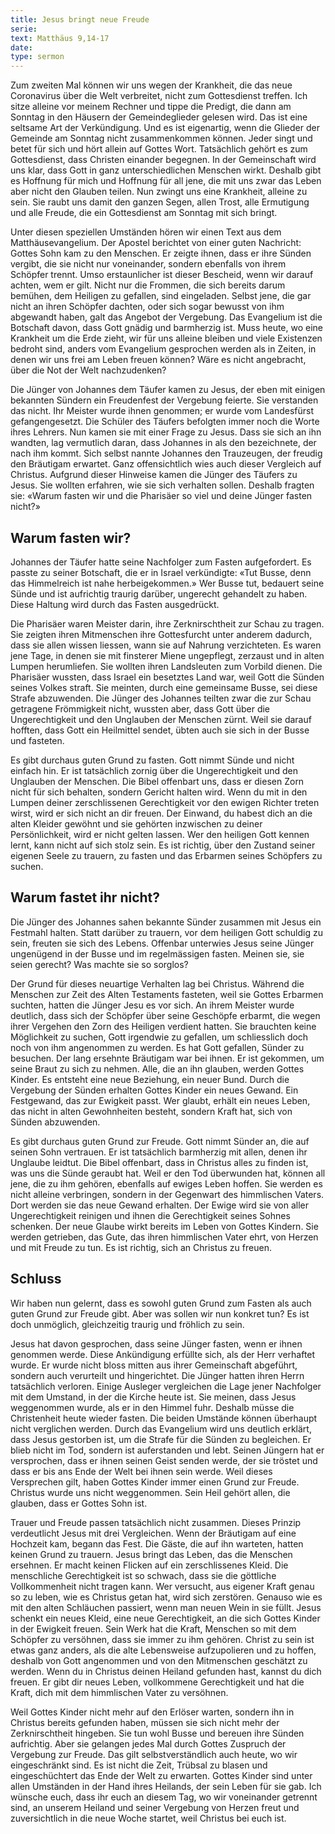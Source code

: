```yaml
---
title: Jesus bringt neue Freude
serie: 
text: Matthäus 9,14-17
date: 
type: sermon
---
```


Zum zweiten Mal können wir uns wegen der Krankheit, die das neue Coronavirus über die Welt verbreitet, nicht zum Gottesdienst treffen. Ich sitze alleine vor meinem Rechner und tippe die Predigt, die dann am Sonntag in den Häusern der Gemeindeglieder gelesen wird. Das ist eine seltsame Art der Verkündigung. Und es ist eigenartig, wenn die Glieder der Gemeinde am Sonntag nicht zusammenkommen können. Jeder singt und betet für sich und hört allein auf Gottes Wort. Tatsächlich gehört es zum Gottesdienst, dass Christen einander begegnen. In der Gemeinschaft wird uns klar, dass Gott in ganz unterschiedlichen Menschen wirkt. Deshalb gibt es Hoffnung für mich und Hoffnung für all jene, die mit uns zwar das Leben aber nicht den Glauben teilen. Nun zwingt uns eine Krankheit, alleine zu sein. Sie raubt uns damit den ganzen Segen, allen Trost, alle Ermutigung und alle Freude, die ein Gottesdienst am Sonntag mit sich bringt.

Unter diesen speziellen Umständen hören wir einen Text aus dem Matthäusevangelium. Der Apostel berichtet von einer guten Nachricht: Gottes Sohn kam zu den Menschen. Er zeigte ihnen, dass er ihre Sünden vergibt, die sie nicht nur voneinander, sondern ebenfalls von ihrem Schöpfer trennt. Umso erstaunlicher ist dieser Bescheid, wenn wir darauf achten, wem er gilt. Nicht nur die Frommen, die sich bereits darum bemühen, dem Heiligen zu gefallen, sind eingeladen. Selbst jene, die gar nicht an ihren Schöpfer dachten, oder sich sogar bewusst von ihm abgewandt haben, galt das Angebot der Vergebung. Das Evangelium ist die Botschaft davon, dass Gott gnädig und barmherzig ist. Muss heute, wo eine Krankheit um die Erde zieht, wir für uns alleine bleiben und viele Existenzen bedroht sind, anders vom Evangelium gesprochen werden als in Zeiten, in denen wir uns frei am Leben freuen können? Wäre es nicht angebracht, über die Not der Welt nachzudenken?

Die Jünger von Johannes dem Täufer kamen zu Jesus, der eben mit einigen bekannten Sündern ein Freudenfest der Vergebung feierte. Sie verstanden das nicht. Ihr Meister wurde ihnen genommen; er wurde vom Landesfürst gefangengesetzt. Die Schüler des Täufers befolgten immer noch die Worte ihres Lehrers. Nun kamen sie mit einer Frage zu Jesus. Dass sie sich an ihn wandten, lag vermutlich daran, dass Johannes in als den bezeichnete, der nach ihm kommt. Sich selbst nannte Johannes den Trauzeugen, der freudig den Bräutigam erwartet. Ganz offensichtlich wies auch dieser Vergleich auf Christus. Aufgrund dieser Hinweise kamen die Jünger des Täufers zu Jesus. Sie wollten erfahren, wie sie sich verhalten sollen. Deshalb fragten sie: «Warum fasten wir und die Pharisäer so viel und deine Jünger fasten nicht?»

## Warum fasten wir?

Johannes der Täufer hatte seine Nachfolger zum Fasten aufgefordert. Es passte zu seiner Botschaft, die er in Israel verkündigte: «Tut Busse, denn das Himmelreich ist nahe herbeigekommen.» Wer Busse tut, bedauert seine Sünde und ist aufrichtig traurig darüber, ungerecht gehandelt zu haben. Diese Haltung wird durch das Fasten ausgedrückt.

Die Pharisäer waren Meister darin, ihre Zerknirschtheit zur Schau zu tragen. Sie zeigten ihren Mitmenschen ihre Gottesfurcht unter anderem dadurch, dass sie allen wissen liessen, wann sie auf Nahrung verzichteten. Es waren jene Tage, in denen sie mit finsterer Miene ungepflegt, zerzaust und in alten Lumpen herumliefen. Sie wollten ihren Landsleuten zum Vorbild dienen. Die Pharisäer wussten, dass Israel ein besetztes Land war, weil Gott die Sünden seines Volkes straft. Sie meinten, durch eine gemeinsame Busse, sei diese Strafe abzuwenden. Die Jünger des Johannes teilten zwar die zur Schau getragene Frömmigkeit nicht, wussten aber, dass Gott über die Ungerechtigkeit und den Unglauben der Menschen zürnt. Weil sie darauf hofften, dass Gott ein Heilmittel sendet, übten auch sie sich in der Busse und fasteten.

Es gibt durchaus guten Grund zu fasten. Gott nimmt Sünde und nicht einfach hin. Er ist tatsächlich zornig über die Ungerechtigkeit und den Unglauben der Menschen. Die Bibel offenbart uns, dass er diesen Zorn nicht für sich behalten, sondern Gericht halten wird. Wenn du mit in den Lumpen deiner zerschlissenen Gerechtigkeit vor den ewigen Richter treten wirst, wird er sich nicht an dir freuen. Der Einwand, du habest dich an die alten Kleider gewöhnt und sie gehörten inzwischen zu deiner Persönlichkeit, wird er nicht gelten lassen. Wer den heiligen Gott kennen lernt, kann nicht auf sich stolz sein. Es ist richtig, über den Zustand seiner eigenen Seele zu trauern, zu fasten und das Erbarmen seines Schöpfers zu suchen.

## Warum fastet ihr nicht?

Die Jünger des Johannes sahen bekannte Sünder zusammen mit Jesus ein Festmahl halten. Statt darüber zu trauern, vor dem heiligen Gott schuldig zu sein, freuten sie sich des Lebens. Offenbar unterwies Jesus seine Jünger ungenügend in der Busse und im regelmässigen fasten. Meinen sie, sie seien gerecht? Was machte sie so sorglos?

Der Grund für dieses neuartige Verhalten lag bei Christus. Während die Menschen zur Zeit des Alten Testaments fasteten, weil sie Gottes Erbarmen suchten, hatten die Jünger Jesu es vor sich. An ihrem Meister wurde deutlich, dass sich der Schöpfer über seine Geschöpfe erbarmt, die wegen ihrer Vergehen den Zorn des Heiligen verdient hatten. Sie brauchten keine Möglichkeit zu suchen, Gott irgendwie zu gefallen, um schliesslich doch noch von ihm angenommen zu werden. Es hat Gott gefallen, Sünder zu besuchen. Der lang ersehnte Bräutigam war bei ihnen. Er ist gekommen, um seine Braut zu sich zu nehmen. Alle, die an ihn glauben, werden Gottes Kinder. Es entsteht eine neue Beziehung, ein neuer Bund. Durch die Vergebung der Sünden erhalten Gottes Kinder ein neues Gewand. Ein Festgewand, das zur Ewigkeit passt. Wer glaubt, erhält ein neues Leben, das nicht in alten Gewohnheiten besteht, sondern Kraft hat, sich von Sünden abzuwenden.

Es gibt durchaus guten Grund zur Freude. Gott nimmt Sünder an, die auf seinen Sohn vertrauen. Er ist tatsächlich barmherzig mit allen, denen ihr Unglaube leidtut. Die Bibel offenbart, dass in Christus alles zu finden ist, was uns die Sünde geraubt hat. Weil er den Tod überwunden hat, können all jene, die zu ihm gehören, ebenfalls auf ewiges Leben hoffen. Sie werden es nicht alleine verbringen, sondern in der Gegenwart des himmlischen Vaters. Dort werden sie das neue Gewand erhalten. Der Ewige wird sie von aller Ungerechtigkeit reinigen und ihnen die Gerechtigkeit seines Sohnes schenken. Der neue Glaube wirkt bereits im Leben von Gottes Kindern. Sie werden getrieben, das Gute, das ihren himmlischen Vater ehrt, von Herzen und mit Freude zu tun. Es ist richtig, sich an Christus zu freuen.

## Schluss

Wir haben nun gelernt, dass es sowohl guten Grund zum Fasten als auch guten Grund zur Freude gibt. Aber was sollen wir nun konkret tun? Es ist doch unmöglich, gleichzeitig traurig und fröhlich zu sein.

Jesus hat davon gesprochen, dass seine Jünger fasten, wenn er ihnen genommen werde. Diese Ankündigung erfüllte sich, als der Herr verhaftet wurde. Er wurde nicht bloss mitten aus ihrer Gemeinschaft abgeführt, sondern auch verurteilt und hingerichtet. Die Jünger hatten ihren Herrn tatsächlich verloren. Einige Ausleger vergleichen die Lage jener Nachfolger mit dem Umstand, in der die Kirche heute ist. Sie meinen, dass Jesus weggenommen wurde, als er in den Himmel fuhr. Deshalb müsse die Christenheit heute wieder fasten. Die beiden Umstände können überhaupt nicht verglichen werden. Durch das Evangelium wird uns deutlich erklärt, dass Jesus gestorben ist, um die Strafe für die Sünden zu begleichen. Er blieb nicht im Tod, sondern ist auferstanden und lebt. Seinen Jüngern hat er versprochen, dass er ihnen seinen Geist senden werde, der sie tröstet und dass er bis ans Ende der Welt bei ihnen sein werde. Weil dieses Versprechen gilt, haben Gottes Kinder immer einen Grund zur Freude. Christus wurde uns nicht weggenommen. Sein Heil gehört allen, die glauben, dass er Gottes Sohn ist.

Trauer und Freude passen tatsächlich nicht zusammen. Dieses Prinzip verdeutlicht Jesus mit drei Vergleichen. Wenn der Bräutigam auf eine Hochzeit kam, begann das Fest. Die Gäste, die auf ihn warteten, hatten keinen Grund zu trauern. Jesus bringt das Leben, das die Menschen ersehnen. Er macht keinen Flicken auf ein zerschlissenes Kleid. Die menschliche Gerechtigkeit ist so schwach, dass sie die göttliche Vollkommenheit nicht tragen kann. Wer versucht, aus eigener Kraft genau so zu leben, wie es Christus getan hat, wird sich zerstören. Genauso wie es mit den alten Schläuchen passiert, wenn man neuen Wein in sie füllt. Jesus schenkt ein neues Kleid, eine neue Gerechtigkeit, an die sich Gottes Kinder in der Ewigkeit freuen. Sein Werk hat die Kraft, Menschen so mit dem Schöpfer zu versöhnen, dass sie immer zu ihm gehören. Christ zu sein ist etwas ganz anders, als die alte Lebensweise aufzupolieren und zu hoffen, deshalb von Gott angenommen und von den Mitmenschen geschätzt zu werden. Wenn du in Christus deinen Heiland gefunden hast, kannst du dich freuen. Er gibt dir neues Leben, vollkommene Gerechtigkeit und hat die Kraft, dich mit dem himmlischen Vater zu versöhnen.

Weil Gottes Kinder nicht mehr auf den Erlöser warten, sondern ihn in Christus bereits gefunden haben, müssen sie sich nicht mehr der Zerknirschtheit hingeben. Sie tun wohl Busse und bereuen ihre Sünden aufrichtig. Aber sie gelangen jedes Mal durch Gottes Zuspruch der Vergebung zur Freude. Das gilt selbstverständlich auch heute, wo wir eingeschränkt sind. Es ist nicht die Zeit, Trübsal zu blasen und eingeschüchtert das Ende der Welt zu erwarten. Gottes Kinder sind unter allen Umständen in der Hand ihres Heilands, der sein Leben für sie gab. Ich wünsche euch, dass ihr euch an diesem Tag, wo wir voneinander getrennt sind, an unserem Heiland und seiner Vergebung von Herzen freut und zuversichtlich in die neue Woche startet, weil Christus bei euch ist.

